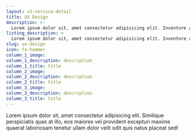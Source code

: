 ```yaml
---
layout: v2-service-detail
title: UX Design
description: >-
  Lorem ipsum dolor sit, amet consectetur adipisicing elit. Inventore ab animi sapiente eum distinctio accusantium voluptatem tenetur officiis ratione numquam expedita corrupti, modi ullam? Assumenda amet in error quia maiores.
listing_description: >
  Lorem ipsum dolor sit, amet consectetur adipisicing elit. Inventore ab animi sapiente eum distinctio accusantium voluptatem tenetur officiis ratione numquam expedita corrupti, modi ullam? Assumenda amet in error quia maiores.
slug: ux-design
icon: fa-hammer
column_1_image:
column_1_description: description
column_1_title: title
column_2_image:
column_2_description: description
column_2_title: title
column_3_image:
column_3_description: description
column_3_title: title
---
```


Lorem ipsum dolor sit, amet consectetur adipisicing elit. Similique perspiciatis quas at illo, eos maiores vel provident excepturi maxime quaerat laboriosam tenetur ullam dolor velit odit quis natus placeat sed!
